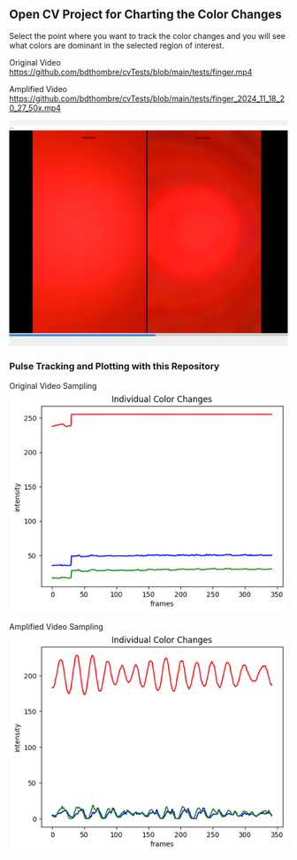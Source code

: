 ## Open CV Project for Charting the Color Changes 
Select the point where you want to track the color changes and you will see what colors are dominant in the selected region of interest.

Original Video
https://github.com/bdthombre/cvTests/blob/main/tests/finger.mp4

Amplified Video
https://github.com/bdthombre/cvTests/blob/main/tests/finger_2024_11_18_20_27_50x.mp4

![Original Vs Amplified Video](https://github.com/bdthombre/cvTests/blob/main/tests/results/screenshot.png)

### Pulse Tracking and Plotting with this Repository

Original Video Sampling
![Plot for Original Video](https://github.com/bdthombre/cvTests/blob/main/tests/results/og_finger_center.png)

Amplified Video Sampling
![Plot for amplified Video](https://github.com/bdthombre/cvTests/blob/main/tests/results/amp_finger_side.png)
